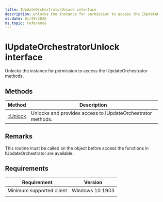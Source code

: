 ```yaml
---
title: IUpdateOrchestratorUnlock interface
description: Unlocks the instance for permission to access the IUpdateOrchestrator methods.
ms.date: 01/29/2020
ms.topic: reference
---
```


# IUpdateOrchestratorUnlock  interface

Unlocks the instance for permission to access the IUpdateOrchestrator methods.

## Methods

|Method | Description |
|---|---|
|[::Unlock](iupdateorchestratorunlock-unlock.md) | Unlocks and provides access to IUpdateOrchestrator methods.  |

## Remarks
This routine must be called on the object before access the functions in IUpdateOrchestrator are available.

## Requirements

| Requirement | Version |
|---|---|
| Minimum supported client | Windows 10 1903 |
|   |   |